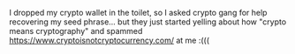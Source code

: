 I dropped my crypto wallet in the toilet, so I asked crypto gang for help recovering my seed phrase... but they just started yelling about how "crypto means cryptography" and spammed https://www.cryptoisnotcryptocurrency.com/ at me :(((

